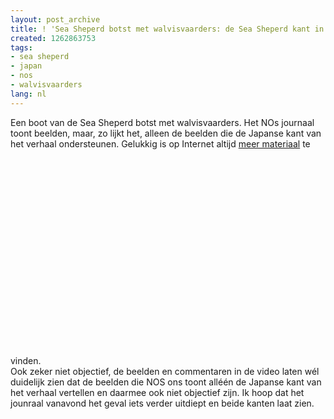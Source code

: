 ```yaml
---
layout: post_archive
title: ! 'Sea Sheperd botst met walvisvaarders: de Sea Sheperd kant in video'
created: 1262863753
tags:
- sea sheperd
- japan
- nos
- walvisvaarders
lang: nl
---
```

Een boot van de Sea Sheperd botst met walvisvaarders. Het NOs journaal toont beelden, maar, zo lijkt het, alleen de beelden die de Japanse kant van het verhaal ondersteunen. Gelukkig is op Internet altijd [meer materiaal](http://www.youtube.com/watch?v=MhGSQ46a9X8) te vinden. <object width="425" height="344"><param name="movie" value="http://www.youtube.com/v/MhGSQ46a9X8&hl=nl_NL&fs=1&" /><param name="allowFullScreen" value="true" /><param name="allowscriptaccess" value="always" /><embed src="http://www.youtube.com/v/MhGSQ46a9X8&hl=nl_NL&fs=1&" type="application/x-shockwave-flash" allowscriptaccess="always" allowfullscreen="true" width="425" height="344"></embed></object>Ook zeker niet objectief, de beelden en commentaren in de video laten wél duidelijk zien dat de beelden die NOS ons toont alléén de Japanse kant van het verhaal vertellen en daarmee ook niet objectief zijn. Ik hoop dat het jounraal vanavond het geval iets verder uitdiept en beide kanten laat zien.<!--break-->
